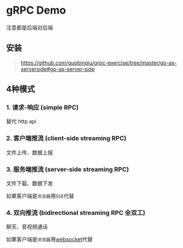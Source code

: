 # gRPC Demo

注意都是后端对后端

## 安装

> https://github.com/guobinqiu/grpc-exercise/tree/master/go-as-serverside#go-as-server-side

## 4种模式

### 1. 请求-响应 (simple RPC)

替代 http api

### 2. 客户端推流 (client-side streaming RPC)

文件上传、数据上报

### 3. 服务端推流 (server-side streaming RPC)

文件下载、数据下发 

如果客户端是`浏览器`用`SSE`代替

### 4. 双向推流 (bidirectional streaming RPC 全双工)

聊天、音视频通话

如果客户端是`浏览器`用[websocket](https://github.com/guobinqiu/vue2-go-websocket-protobuf-demo)代替
